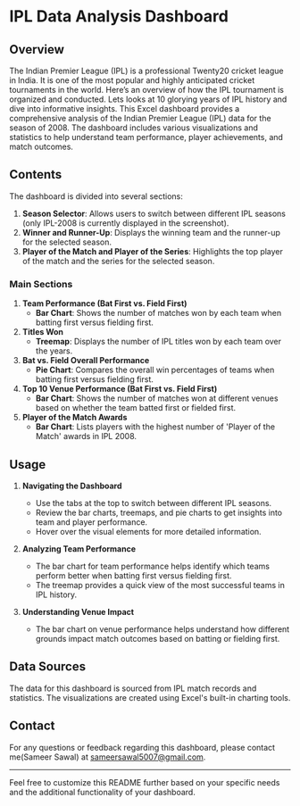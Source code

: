 # IPL Data Analysis Dashboard

## Overview

The Indian Premier League (IPL) is a professional Twenty20 cricket league in India. It is one of the most popular and highly anticipated cricket tournaments in the world. Here’s an overview of how the IPL tournament is organized and conducted.
Lets looks at 10 glorying years of IPL history and dive into informative insights. This Excel dashboard provides a comprehensive analysis of the Indian Premier League (IPL) data for the season of 2008. The dashboard includes various visualizations and statistics to help understand team performance, player achievements, and match outcomes. 

## Contents

The dashboard is divided into several sections:

1. **Season Selector**: Allows users to switch between different IPL seasons (only IPL-2008 is currently displayed in the screenshot).
2. **Winner and Runner-Up**: Displays the winning team and the runner-up for the selected season.
3. **Player of the Match and Player of the Series**: Highlights the top player of the match and the series for the selected season.

### Main Sections

1. **Team Performance (Bat First vs. Field First)**
    - **Bar Chart**: Shows the number of matches won by each team when batting first versus fielding first.
2. **Titles Won**
    - **Treemap**: Displays the number of IPL titles won by each team over the years.
3. **Bat vs. Field Overall Performance**
    - **Pie Chart**: Compares the overall win percentages of teams when batting first versus fielding first.
4. **Top 10 Venue Performance (Bat First vs. Field First)**
    - **Bar Chart**: Shows the number of matches won at different venues based on whether the team batted first or fielded first.
5. **Player of the Match Awards**
    - **Bar Chart**: Lists players with the highest number of 'Player of the Match' awards in IPL 2008.

## Usage

1. **Navigating the Dashboard**
    - Use the tabs at the top to switch between different IPL seasons.
    - Review the bar charts, treemaps, and pie charts to get insights into team and player performance.
    - Hover over the visual elements for more detailed information.

2. **Analyzing Team Performance**
    - The bar chart for team performance helps identify which teams perform better when batting first versus fielding first.
    - The treemap provides a quick view of the most successful teams in IPL history.

3. **Understanding Venue Impact**
    - The bar chart on venue performance helps understand how different grounds impact match outcomes based on batting or fielding first.

## Data Sources

The data for this dashboard is sourced from IPL match records and statistics. The visualizations are created using Excel's built-in charting tools.

## Contact

For any questions or feedback regarding this dashboard, please contact me(Sameer Sawal) at sameersawal5007@gmail.com.

---

Feel free to customize this README further based on your specific needs and the additional functionality of your dashboard.
